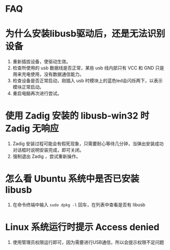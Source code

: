 FAQ
===

# 为什么安装libusb驱动后，还是无法识别设备

1. 重新插拔设备，使驱动生效。
2. 检查所使用的 usb 数据线是否正常，某些 usb 线内部只有 VCC 和 GND 只是用来充电使用，没有数据通信能力。
3. 检查设备是否正常启动，刚插入 usb 时模块上的蓝色led会闪烁两下，以表示模块正常启动。
4. 重启电脑再次进行尝试。

# 使用 Zadig 安装的 libusb-win32 时 Zadig 无响应

1. Zadig 安装过程可能会有假死现象，只需要耐心等待几分钟，当弹出安装成功对话框时说明安装完成，即可关闭。
2. 强制退出 Zadig ，尝试重新操作。

# 怎么看 Ubuntu 系统中是否已安装 libusb

1. 在命令终端中输入 `sudo dpkg -l` 回车，在列表中查看是否有 libusb

# Linux 系统运行时提示 Access denied

1. 使用管理员权限运行即可，因为需要进行USB通信，所以会提示权限不足问题